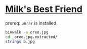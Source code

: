 # [Milk's Best Friend](https://ctflearn.com/challenge/195)

prereq: `unrar` is installed.

```bash
binwalk -e oreo.jpg
cd _oreo.jpg.extracted/
strings b.jpg
```
